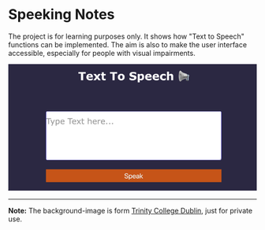 # Speeking Notes

The project is for learning purposes only. It shows how "Text to Speech" functions can be implemented. The aim is also to make the user interface accessible, especially for people with visual impairments.

![image: screenshot landing-page tts-project](./screenshot-v1.png)


___

**Note:** The background-image is form 
[Trinity College Dublin](https://www.tcd.ie), just for private use.